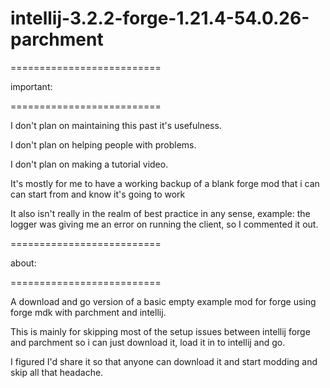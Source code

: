 # intellij-3.2.2-forge-1.21.4-54.0.26-parchment


==========================

important:

==========================


I don't plan on maintaining this past it's usefulness.

I don't plan on helping people with problems.

I don't plan on making a tutorial video.

It's mostly for me to have a working backup of a blank forge mod that i can can start from and know it's going to work

It also isn't really in the realm of best practice in any sense, example: the logger was giving me an error on running the client, so I commented it out.

==========================

about:

==========================


A download and go version of a basic empty example mod for forge using forge mdk with parchment and intellij.

This is mainly for skipping most of the setup issues between intellij forge and parchment so i can just download it, load it in to intellij and go.

I figured I'd share it so that anyone can download it and start modding and skip all that headache.
